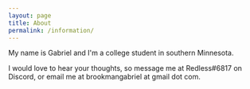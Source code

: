 ```yaml
---
layout: page
title: About
permalink: /information/
---
```


My name is Gabriel and I'm a college student in southern Minnesota.

I would love to hear your thoughts, so message me at Redless#6817 on Discord, or email me at brookmangabriel at gmail dot com.
